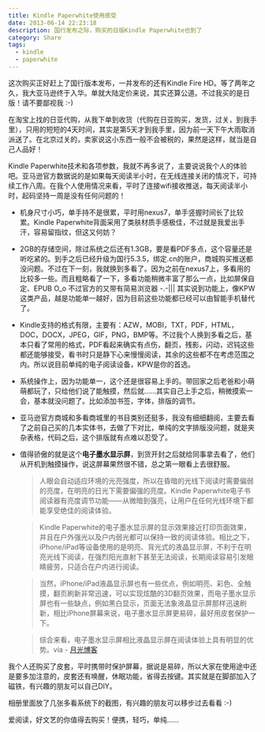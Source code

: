 ```yaml
---
title: Kindle Paperwhite使用感受
date: 2013-06-14 22:23:18
description: 国行发布之际，购买的日版Kindle Paperwhite也到了
category: Share
tags: 
  - kindle
  - paperwhite
---
```


这次购买正好赶上了国行版本发布，一并发布的还有Kindle Fire HD。等了两年之久，我大亚马逊终于入华。单就大陆定价来说，其实还算公道。不过我买的是日版！请不要鄙视我 :-)

在淘宝上找的日亚代购，从我下单到收货（代购在日亚购买，发货，过关，到我手里），只用的短短的4天时间，其实是第5天才到我手里，因为前一天下午大雨取消派送了。在北京过关的，卖家说这小东西一般不会被税的，果然是这样，就当是自己人品好！

Kindle Paperwhite技术和各项参数，我就不再多说了，主要说说我个人的体验吧。亚马逊官方数据说的是如果每天阅读半小时，在无线连接关闭的情况下，可持续工作八周。在我个人使用情况来看，平时了连接wifi接收推送，每天阅读半小时，起码坚持一周是没有任何问题的！

- 机身尺寸小巧，单手持不是很累，平时用nexus7，单手竖握时间长了比较累。Kindle Paperwhite背面采用了类肤材质手感极佳，不过就是我爱出手汗，容易留指纹，但这又何妨？
- 2GB的存储空间，除过系统之后还有1.3GB，要是看PDF多点，这个容量还是听吃紧的。到手之后已经升级为国行5.3.5，绑定.cn的账户，商城购买推送都没问题。不过在下一刻，我就换到多看了。因为之前在nexus7上，多看用的比较多一些。而且粗略看了一下，多看功能稍微丰富了那么一点，比如屏保自定、EPUB O_o 不过官方的又带有简易浏览器 -.-||| 其实说到功能上，像KPW这类产品，越是功能单一越好，因为目前这些功能都已经可以由智能手机替代了。
- Kindle支持的格式有限，主要有：AZW，MOBI，TXT，PDF，HTML，DOC，DOCX，JPEG，GIF，PNG，BMP等。不过我个人换到多看之后，基本只看了常用的格式，PDF看起来确实有点伤，翻页，残影，闪动，迟钝这些都还能够接受，看书时只是静下心来慢慢阅读，其余的这些都不在考虑范围之内。所以说目前单纯的电子阅读设备，KPW是你的首选。
- 系统操作上，因为功能单一，这个还是很容易上手的。带回家之后老爸和小萌萌都玩了，只给他们说了能触摸，然后就……其实自己上手之后，稍微摸索一会，基本就没问题了。比如添加书签，字体，排版的调节。
- 亚马逊官方商城和多看商城里的书目类别还挺多，我没有细细翻阅，主要去看了之前自己买的几本实体书，去做了下对比，单纯的文字排版没问题，就是夹杂表格，代码之后，这个排版就有点难以忍受了。
- 值得骄傲的就是这个**电子墨水显示屏**，到货开封之后就给同事拿去看了，他们从开机到触摸操作，说这屏幕果然很不错，总之第一眼看上去很舒服。

	> 人眼会自动适应环境的光亮强度，所以在昏暗的光线下阅读时需要偏弱的亮度，在明亮的日光下需要偏强的亮度。Kindle Paperwhite电子书阅读器有亮度调节功能——从微暗到强亮，让用户在任何光线环境下都能享受绝佳的阅读体验。

	> Kindle Paperwhite的电子墨水显示屏的显示效果接近打印页面效果，并且在户外强光以及户内弱光都可以保持一致的阅读体验。相比之下，iPhone/iPad等设备使用的是明亮、背光式的液晶显示屏，不利于在明亮光线下阅读，在强烈阳光直射下甚至无法阅读，长期阅读容易引发眼睛疲劳，只适合在户内进行阅读。

	> 当然，iPhone/iPad液晶显示屏也有一些优点，例如明亮、彩色、全触摸，翻页刷新非常迅速，可以实现炫酷的3D翻页效果，而电子墨水显示屏也有一些缺点，例如黑白显示，页面无法象液晶显示屏那样迅速刷新，相比iPhone屏幕来说，电子墨水显示屏更易碎，最好用皮套保护一下。

	> 综合来看，电子墨水显示屏相比液晶显示屏在阅读体验上具有明显的优势。via - [月光博客](http://www.williamlong.info/archives/3503.html "月光博客")

我个人还购买了皮套，平时携带时保护屏幕，据说是易碎，所以大家在使用途中还是要多加注意的，皮套还有唤醒，休眠功能，省得去按键。其实就是在脚部加入了磁铁，有兴趣的朋友可以自己DIY。

相册里面放了几张多看系统下的截图，有兴趣的朋友可以移步过去看看 :-)

爱阅读，好文艺的你值得去购买！便携，轻巧，单纯……